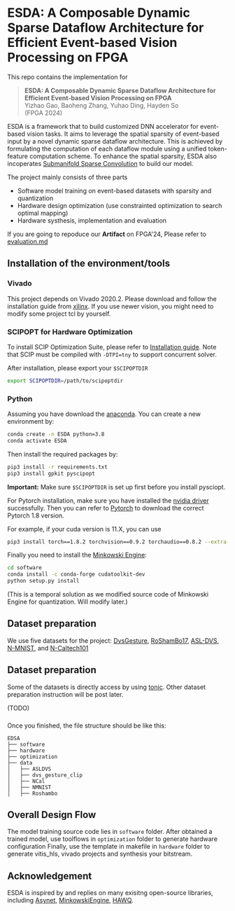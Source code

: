 # ESDA: A Composable Dynamic Sparse Dataflow Architecture for Efficient Event-based Vision Processing on FPGA

This repo contains the implementation for

> **ESDA: A Composable Dynamic Sparse Dataflow Architecture for Efficient Event-based Vision Processing on FPGA**  
> Yizhao Gao, Baoheng Zhang, Yuhao Ding, Hayden So  
> (FPGA 2024)

ESDA is a framework that to build customized DNN accelerator for event-based vision tasks. It aims to leverage the spatial sparsity of event-based input by a novel dynamic sparse dataflow architecture. This is achieved by formulating the computation of each dataflow module using a unified token-feature computation scheme. To enhance the spatial sparsity, ESDA also incoperates [Submanifold Sparse Convolution](https://arxiv.org/abs/1706.01307) to build our model. 


The project mainly consists of three parts
- Software model training on event-based datasets with sparsity and quantization 
- Hardware design optimization (use constrainted optimization to search optimal mapping)
- Hardware systhesis, implementation and evaluation



If you are going to repoduce our **Artifact** on FPGA'24, Please refer to [evaluation.md](evaluation.md)


## Installation of the environment/tools

### Vivado
This project depends on Vivado 2020.2. Please download and follow the installation guide from [xilinx](https://www.xilinx.com/support/download/index.html/content/xilinx/en/downloadNav/vivado-design-tools/archive.html).
If you use newer vision, you might need to modify some project tcl by yourself.



### SCIPOPT for Hardware Optimization
To install SCIP Optimization Suite, please refer to [Installation guide](https://www.scipopt.org/doc/html/md_INSTALL.php). Note that SCIP must be compiled with `-DTPI=tny` to support concurrent solver.

After installation, please export your `$SCIPOPTDIR`
```bash
export SCIPOPTDIR=/path/to/scipoptdir
```



### Python

Assuming you have download the [anaconda](https://www.anaconda.com/download). You can create a new environment by:

```bash
conda create -n ESDA python=3.8
conda activate ESDA
```


Then install the required packages by:
```bash
pip3 install -r requirements.txt
pip3 install gpkit pyscipopt
```
**Important:** Make sure `$SCIPOPTDIR` is set up first before you install pysciopt.


For Pytorch installation, make sure you have installed the [nvidia driver](https://www.nvidia.com/download/index.aspx) successfully. Then you can refer to [Pytorch](https://pytorch.org/get-started/previous-versions/) to download the correct Pytorch 1.8 version.


For example, if your cuda version is 11.X, you can use
```bash
pip3 install torch==1.8.2 torchvision==0.9.2 torchaudio==0.8.2 --extra-index-url https://download.pytorch.org/whl/lts/1.8/cu111
```

Finally you need to install the [Minkowski Engine](https://github.com/NVIDIA/MinkowskiEngine):
```bash
cd software
conda install -c conda-forge cudatoolkit-dev
python setup.py install
```
(This is a temporal solution as we modified source code of Minkowski Engine for quantization. Will modify later.)



## Dataset preparation

We use five datasets for the project: 
[DvsGesture](https://research.ibm.com/interactive/dvsgesture/), 
[RoShamBo17](http://sensors.ini.uzh.ch/databases.html), 
[ASL-DVS](https://github.com/PIX2NVS/NVS2Graph), 
[N-MNIST](https://www.garrickorchard.com/datasets/n-mnist), and 
[N-Caltech101](https://www.garrickorchard.com/datasets/n-caltech101)


## Dataset preparation

Some of the datasets is directly access by using [tonic](https://github.com/neuromorphs/tonic). Other dataset preparation instruction will be post later.

(TODO)
### 


Once you finished, the file structure should be like this:

```
EDSA
├── software
├── hardware
├── optimization
├── data
│   ├── ASLDVS
│   ├── dvs_gesture_clip
│   ├── NCal
│   ├── NMNIST
│   ├── Roshambo
```


## Overall Design Flow
The model training source code lies in `software` folder. After obtained a trained model, use toolflows in `optimization` folder to generate hardware configuration Finally, use the template in makefile in `hardware` folder to generate vitis_hls, vivado projects and synthesis your bitstream. 


## Acknowledgement
ESDA is inspired by and replies on many exisitng open-source libraries, including [Asynet](https://github.com/uzh-rpg/rpg_asynet), [MinkowskiEngine](https://github.com/NVIDIA/MinkowskiEngine), [HAWQ](https://github.com/Zhen-Dong/HAWQ). 


